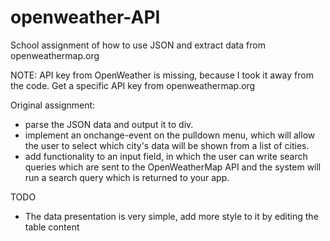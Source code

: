 # openweather-API
School assignment of how to use JSON and extract data from openweathermap.org

NOTE: API key from OpenWeather is missing, because I took it away from the code. Get a specific API key from openweathermap.org

Original assignment:
- parse the JSON data and output it to div.
- implement an onchange-event on the pulldown menu, which will allow the user to select which city's data will be shown from a list of cities.
- add functionality to an input field, in which the user can write search queries which are sent to the OpenWeatherMap API and the system will run a search query which is returned to your app.

TODO
- The data presentation is very simple, add more style to it by editing the table content
